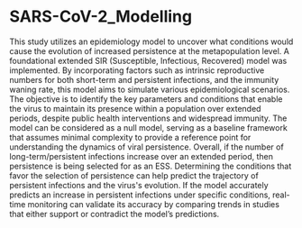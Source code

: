 # SARS-CoV-2_Modelling

This study utilizes an epidemiology model to uncover what conditions would cause the evolution of increased persistence at the metapopulation level. A foundational extended SIR (Susceptible, Infectious, Recovered) model was implemented. By incorporating factors such as intrinsic reproductive numbers for both short-term and persistent infections, and the immunity waning rate, this model aims to simulate various epidemiological scenarios. The objective is to identify the key parameters and conditions that enable the virus to maintain its presence within a population over extended periods, despite public health interventions and widespread immunity. The model can be considered as a null model, serving as a baseline framework that assumes minimal complexity to provide a reference point for understanding the dynamics of viral persistence. Overall, if the number of long-term/persistent infections increase over an extended period, then persistence is being selected for as an ESS. 
	Determining the conditions that favor the selection of persistence can help predict the trajectory of persistent infections and the virus's evolution. If the model accurately predicts an increase in persistent infections under specific conditions, real-time monitoring can validate its accuracy by comparing trends in studies that either support or contradict the model’s predictions. 
